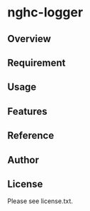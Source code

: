# nghc-logger 

## Overview


## Requirement


## Usage


## Features


## Reference


## Author


## License

Please see license.txt.
